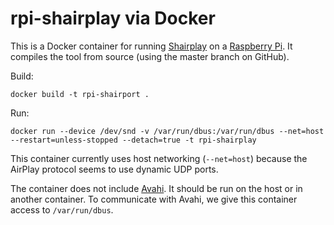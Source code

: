 rpi-shairplay via Docker
========================

This is a Docker container for running [Shairplay][] on a [Raspberry Pi][]. It compiles the tool from source (using the master branch on GitHub).

Build:

    docker build -t rpi-shairport .

Run:

    docker run --device /dev/snd -v /var/run/dbus:/var/run/dbus --net=host --restart=unless-stopped --detach=true -t rpi-shairplay

This container currently uses host networking (`--net=host`) because the AirPlay protocol seems to use dynamic UDP ports.

The container does not include [Avahi][]. It should be run on the host or in another container. To communicate with Avahi, we give this container access to `/var/run/dbus`.

[Avahi]: http://www.avahi.org/
[Shairplay]: https://github.com/juhovh/shairplay
[Raspberry Pi]: http://raspberrypi.org/
